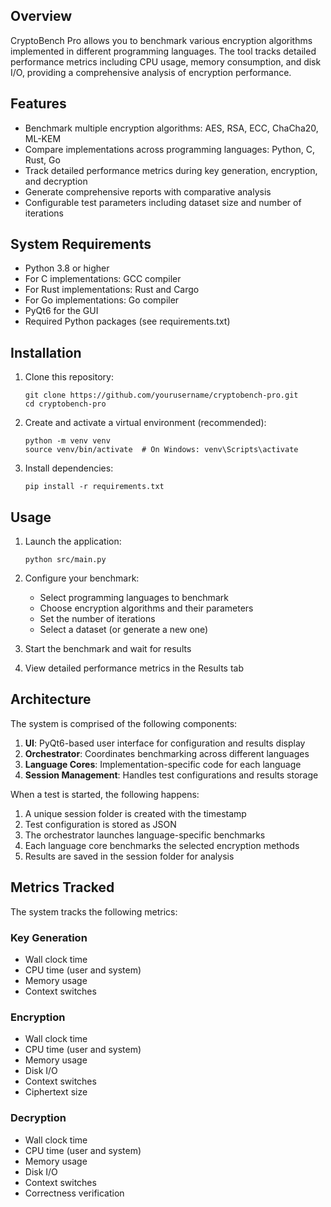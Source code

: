 ## Overview

CryptoBench Pro allows you to benchmark various encryption algorithms implemented in different programming languages. The tool tracks detailed performance metrics including CPU usage, memory consumption, and disk I/O, providing a comprehensive analysis of encryption performance.

## Features

- Benchmark multiple encryption algorithms: AES, RSA, ECC, ChaCha20, ML-KEM
- Compare implementations across programming languages: Python, C, Rust, Go
- Track detailed performance metrics during key generation, encryption, and decryption
- Generate comprehensive reports with comparative analysis
- Configurable test parameters including dataset size and number of iterations

## System Requirements

- Python 3.8 or higher
- For C implementations: GCC compiler
- For Rust implementations: Rust and Cargo
- For Go implementations: Go compiler
- PyQt6 for the GUI
- Required Python packages (see requirements.txt)

## Installation

1. Clone this repository:
   ```
   git clone https://github.com/yourusername/cryptobench-pro.git
   cd cryptobench-pro
   ```

2. Create and activate a virtual environment (recommended):
   ```
   python -m venv venv
   source venv/bin/activate  # On Windows: venv\Scripts\activate
   ```

3. Install dependencies:
   ```
   pip install -r requirements.txt
   ```

## Usage

1. Launch the application:
   ```
   python src/main.py
   ```

2. Configure your benchmark:
   - Select programming languages to benchmark
   - Choose encryption algorithms and their parameters
   - Set the number of iterations
   - Select a dataset (or generate a new one)

3. Start the benchmark and wait for results

4. View detailed performance metrics in the Results tab

## Architecture

The system is comprised of the following components:

1. **UI**: PyQt6-based user interface for configuration and results display
2. **Orchestrator**: Coordinates benchmarking across different languages
3. **Language Cores**: Implementation-specific code for each language
4. **Session Management**: Handles test configurations and results storage

When a test is started, the following happens:

1. A unique session folder is created with the timestamp
2. Test configuration is stored as JSON
3. The orchestrator launches language-specific benchmarks
4. Each language core benchmarks the selected encryption methods
5. Results are saved in the session folder for analysis

## Metrics Tracked

The system tracks the following metrics:

### Key Generation
- Wall clock time
- CPU time (user and system)
- Memory usage
- Context switches

### Encryption
- Wall clock time
- CPU time (user and system)
- Memory usage
- Disk I/O
- Context switches
- Ciphertext size

### Decryption
- Wall clock time
- CPU time (user and system)
- Memory usage
- Disk I/O
- Context switches
- Correctness verification
